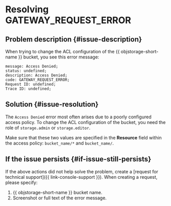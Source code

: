# Resolving GATEWAY_REQUEST_ERROR


## **Problem description** {#issue-description}

When trying to change the ACL configuration of the {{ objstorage-short-name }} bucket, you see this error message:

```
message: Access Denied;
status: undefined;
description: Access Denied;
code: GATEWAY_REQUEST_ERROR;
Request ID: undefined;
Trace ID: undefined;
```

## **Solution** {#issue-resolution}

The `Access Denied` error most often arises due to a poorly configured access policy.
To change the ACL configuration of the bucket, you need the role of `storage.admin` or `storage.editor`.

Make sure that these two values are specified in the **Resource** field within the access policy: `bucket_name/*` and `bucket_name/`.

## **If the issue persists** {#if-issue-still-persists}

If the above actions did not help solve the problem, create a [request for technical support]({{ link-console-support }}).
When creating a request, please specify:

1. {{ objstorage-short-name }} bucket name.
2. Screenshot or full text of the error message.